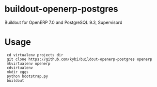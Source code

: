 buildout-openerp-postgres
=========================

Buildout for OpenERP 7.0 and PostgreSQL 9.3, Supervisord

Usage
=====
```Shell
 cd virtualenv projects dir
 git clone https://github.com/kybi/buildout-openerp-postgres openerp
 mkvirtualenv openerp
 cdvirtualenv
 mkdir eggs
 python bootstrap.py
 buildout
```